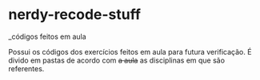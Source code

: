 # nerdy-recode-stuff
_códigos feitos em aula

Possui os códigos dos exercícios feitos em aula para futura verificação. 
É divido em pastas de acordo com ~~a aula~~ as disciplinas em que são referentes.
